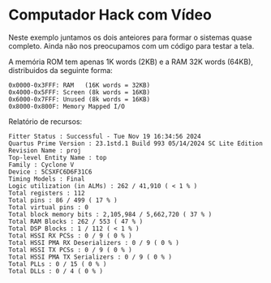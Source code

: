 # Computador Hack com Vídeo

Neste exemplo juntamos os dois anteiores para formar o sistemas quase completo. Ainda não nos preocupamos com um código para testar a tela.

A memória ROM tem apenas 1K words (2KB) e a RAM 32K words (64KB), distribuidos da seguinte forma:

    0x0000-0x3FFF: RAM   (16K words = 32KB)
    0x4000-0x5FFF: Screen (8k words = 16KB)
    0x6000-0x7FFF: Unused (8k words = 16KB)
    0x8000-0x800F: Memory Mapped I/O

Relatório de recursos:

    Fitter Status : Successful - Tue Nov 19 16:34:56 2024
    Quartus Prime Version : 23.1std.1 Build 993 05/14/2024 SC Lite Edition
    Revision Name : proj
    Top-level Entity Name : top
    Family : Cyclone V
    Device : 5CSXFC6D6F31C6
    Timing Models : Final
    Logic utilization (in ALMs) : 262 / 41,910 ( < 1 % )
    Total registers : 112
    Total pins : 86 / 499 ( 17 % )
    Total virtual pins : 0
    Total block memory bits : 2,105,984 / 5,662,720 ( 37 % )
    Total RAM Blocks : 262 / 553 ( 47 % )
    Total DSP Blocks : 1 / 112 ( < 1 % )
    Total HSSI RX PCSs : 0 / 9 ( 0 % )
    Total HSSI PMA RX Deserializers : 0 / 9 ( 0 % )
    Total HSSI TX PCSs : 0 / 9 ( 0 % )
    Total HSSI PMA TX Serializers : 0 / 9 ( 0 % )
    Total PLLs : 0 / 15 ( 0 % )
    Total DLLs : 0 / 4 ( 0 % )